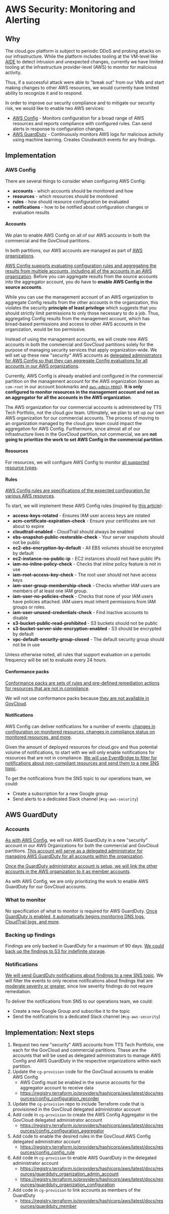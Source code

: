 # AWS Security: Monitoring and Alerting

## Why

The cloud.gov platform is subject to periodic DDoS and probing attacks on our infrastructure. While the platform includes tooling at the VM-level like [AIDE](https://aide.github.io/) to detect intrusion and unexpected changes, currently we have limited tooling at the infrastructure provider-level (AWS) to monitor for malicious activity.

Thus, if a successful attack were able to "break out" from our VMs and start making changes to other AWS resources, we would currently have limited ability to recognize it and to respond.

In order to improve our security compliance and to mitigate our security risk, we would like to enable two AWS services:

- [AWS Config](https://aws.amazon.com/config/) - Monitors configuration for a broad range of AWS resources and reports compliance with configured rules. Can send alerts in response to configuration changes.
- [AWS GuardDuty](https://aws.amazon.com/guardduty/) - Continuously monitors AWS logs for malicious activity using machine learning. Creates Cloudwatch events for any findings.

## Implementation

### AWS Config

There are several things to consider when configuring AWS Config:

- **accounts** - which accounts should be monitored and how
- **resources** - which resources should be monitored
- **rules** - how should resource configuration be evaluated
- **notifications** - how to be notified about configuration changes or evaluation results

#### Accounts

We plan to enable AWS Config on all of our AWS accounts in both the commercial and the GovCloud partitions.

In both partitions, our AWS accounts are managed as part of [AWS organizations](https://aws.amazon.com/organizations/).

[AWS Config supports evaluating configuration rules and aggregating the results from multiple accounts, including all of the accounts in an AWS organization](https://docs.aws.amazon.com/config/latest/developerguide/aggregate-data.html). Before you can aggregate results from the source accounts into the aggregator account, you do have to **enable AWS Config in the source accounts**.

While you can use the management account of an AWS organization to aggregate Config results from the other accounts in the organization, this violates the security **principle of least privilege** which suggests that you should strictly limit permissions to only those necessary to do a job. Thus, aggregating Config results from the management account, which has broad-based permissions and access to other AWS accounts in the organization, would be too permissive.

Instead of using the management accounts, we will create new AWS accounts in both the commercial and GovCloud partitions solely for the purpose of managing security services that apply organization-wide. We will set up these new "security" AWS accounts as [delegated administrators for AWS Config so that they can aggregate Config evaluations for all accounts in our AWS organizations](https://aws.amazon.com/blogs/mt/org-aggregator-delegated-admin/).

Currently, AWS Config is already enabled and configured in the commercial partition on the management account for the AWS organization (known as `com-root` in our account bookmarks and [`aws-admin` repo](https://github.com/cloud-gov/aws-admin)). **It is only configured to monitor resources in the management account and not as an aggregator for all the accounts in the AWS organization**.

The AWS organization for our commercial accounts is administered by TTS Tech Portfolio, not the cloud.gov team. Ultimately, we plan to set up our own AWS organization for our commercial accounts. The process of moving to an organization managed by the cloud.gov team could impact the aggregation for AWS Config. Furthermore, since almost all of our infrastructure lives in the GovCloud partition, not commercial, we are **not going to prioritize the work to set AWS Config in the commercial partition**.

#### Resources

For resources, we will configure AWS Config to monitor [all supported resource types](https://docs.aws.amazon.com/config/latest/developerguide/resource-config-reference.html).

#### Rules

[AWS Config rules are specifications of the expected configuration for various AWS resources](https://docs.aws.amazon.com/config/latest/developerguide/evaluate-config.html).

To start, we will implement these AWS Config rules (inspired by [this article](https://acloudguru.com/blog/engineering/12-aws-config-rules-that-every-account-should-have)):

- **access-keys-rotated** - Ensures IAM user access keys are rotated
- **acm-certificate-expiration-check** - Ensure your certificates are not about to expire
- **cloudtrail-enabled** - CloudTrail should always be enabled
- **ebs-snapshot-public-restorable-check** - Your server snapshots should not be public
- **ec2-ebs-encryption-by-default** - All EBS volumes should be encrypted by default
- **ec2-instance-no-public-ip** - EC2 instances should not have public IPs
- **iam-no-inline-policy-check** - Checks that inline policy feature is not in use
- **iam-root-access-key-check** - The root user should not have access keys
- **iam-user-group-membership-check** - Checks whether IAM users are members of at least one IAM group.
- **iam-user-no-policies-check** - Checks that none of your IAM users have policies attached. IAM users must inherit permissions from IAM groups or roles.
- **iam-user-unused-credentials-check** - Find inactive accounts to disable
- **s3-bucket-public-read-prohibited** - S3 buckets should not be public
- **s3-bucket-server-side-encryption-enabled** - S3 should be encrypted by default
- **vpc-default-security-group-closed** - The default security group should not be in use

Unless otherwise noted, all rules that support evaluation on a periodic frequency will be set to evaluate every 24 hours.

#### Conformance packs

[Conformance packs are sets of rules and pre-defined remediation actions for resources that are not in compliance](https://docs.aws.amazon.com/config/latest/developerguide/conformance-packs.html).

We will not use conformance packs because [they are not available in GovCloud](https://docs.aws.amazon.com/govcloud-us/latest/UserGuide/govcloud-config.html).

#### Notifications

AWS Config can deliver notifications for a number of events: [changes in configuration on monitored resources, changes in compliance status on monitored resources, and more](https://docs.aws.amazon.com/config/latest/developerguide/notifications-for-AWS-Config.html).

Given the amount of deployed resources for cloud.gov and thus potential volume of notifications, to start with we will only enable notifications for resources that are not in compliance. [We will use EventBridge to filter for notifications about non-compliant resources and send them to a new SNS topic](https://aws.amazon.com/premiumsupport/knowledge-center/config-resource-non-compliant/).

To get the notifications from the SNS topic to our operations team, we could:

- Create a subscription for a new Google group
- Send alerts to a dedicated Slack channel (`#cg-aws-security`)

## AWS GuardDuty

### Accounts

[As with AWS Config](#accounts), we will run AWS GuardDuty in a new "security" account in our AWS Organizations for both the commercial and GovCloud partitions. [This account will serve as a delegated administrator for managing AWS GuardDuty for all accounts within the organization](https://docs.aws.amazon.com/guardduty/latest/ug/guardduty_organizations.html).

[Once the GuardDuty administrator account is setup, we will link the other accounts in the AWS organization to it as member accounts](https://docs.aws.amazon.com/guardduty/latest/ug/guardduty_accounts.html#master_member_relationships).

As with AWS Config, we are only prioritizing the work to enable AWS GuardDuty for our GovCloud accounts.

### What to monitor

No specification of what to monitor is required for AWS GuardDuty. [Once GuardDuty is enabled, it automatically begins monitoring DNS logs, CloudTrail logs, and more](https://docs.aws.amazon.com/guardduty/latest/ug/guardduty_settingup.html#setup-before).

### Backing up findings

Findings are only backed in GuardDuty for a maximum of 90 days. [We could back up the findings to S3 for indefinite storage](https://docs.aws.amazon.com/guardduty/latest/ug/guardduty_settingup.html#setup-export).

### Notifications

[We will send GuardDuty notifications about findings to a new SNS topic](https://docs.aws.amazon.com/guardduty/latest/ug/guardduty_settingup.html#setup-sns). We will filter the events to only receive notifications about findings that are [moderate severity or greater](https://docs.aws.amazon.com/guardduty/latest/ug/guardduty_findings.html#guardduty_findings-severity), since low severity findings do not require remediation.

To deliver the notifications from SNS to our operations team, we could:

- Create a new Google Group and subscribe it to the topic
- Send the notifications to a dedicated Slack channel (`#cg-aws-security`)

## Implementation: Next steps

1. Request two new "security" AWS accounts from TTS Tech Portfolio, one each for the GovCloud and commercial partitions. These are the accounts that will be used as delegated administrators to manage AWS Config and AWS GuardDuty in the respective organizations within each partition.
1. Update the `cg-provision` code for the GovCloud accounts to enable AWS Config
    - AWS Config must be enabled in the source accounts for the aggregator account to receive data
    - <https://registry.terraform.io/providers/hashicorp/aws/latest/docs/resources/config_configuration_recorder>
1. Update the `cg-provision` repo to include Terraform code that is provisioned in the GovCloud delegated administrator account
1. Add code in `cg-provision` to create the AWS Config Aggregator in the GovCloud delegated administrator account
    - <https://registry.terraform.io/providers/hashicorp/aws/latest/docs/resources/config_configuration_aggregator>
1. Add code to enable the desired rules in the GovCloud AWS Config delegated administrator account
    - <https://registry.terraform.io/providers/hashicorp/aws/latest/docs/resources/config_config_rule>
1. Add code in `cg-provision` to enable AWS GuardDuty in the delegated administrator account
    - <https://registry.terraform.io/providers/hashicorp/aws/latest/docs/resources/guardduty_organization_admin_account>
    - <https://registry.terraform.io/providers/hashicorp/aws/latest/docs/resources/guardduty_organization_configuration>
1. Add code in `cg-provision` to link accounts as members of the GuardDuty
    - <https://registry.terraform.io/providers/hashicorp/aws/latest/docs/resources/guardduty_member>